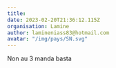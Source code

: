 ```yaml
---
title: 
date: 2023-02-20T21:36:12.115Z
organisation: Lamine 
author: lamineniass83@hotmail.com
avatar: "/img/pays/SN.svg"
---
```


Non au 3 manda basta 